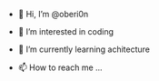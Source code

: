 - 👋 Hi, I’m @oberi0n
- 👀 I’m interested in coding
- 🌱 I’m currently learning achitecture

- 📫 How to reach me ...

<!--
oberi0n/oberi0n is a ✨ special ✨ repository because its `README.md` (this file) appears on your GitHub profile.
You can click the Preview link to take a look at your changes.
-->
